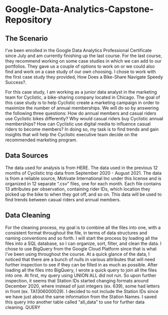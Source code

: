 # Google-Data-Analytics-Capstone-Repository
## The Scenario
I’ve been enrolled in the Google Data Analytics Professional Certificate since July and am currently finishing up the last course. For the last course, they recommend working on some case studies in which we can add to our portfolios. They gave us a couple of options to work on or we could also find and work on a case study of our own choosing. I chose to work with the first case study they provided, How Does a Bike-Share Navigate Speedy Success?.

For this case study, I am working as a junior data analyst in the marketing team for Cyclistic, a bike-sharing company located in Chicago. The goal of this case study is to help Cyclistic create a marketing campaign in order to maximize the number of annual memberships. We will do so by answering the following three questions: How do annual members and casual riders use Cyclistic bikes differently? Why would casual riders buy Cyclistic annual memberships? How can Cyclistic use digital media to influence casual riders to become members? In doing so, my task is to find trends and gain insights that will help the Cyclistic executive team decide on the recommended marketing program.

## Data Sources
The data used for analysis is from HERE. The data used in the previous 12 months of Cyclistic trip data from September 2020 - August 2021. The data is from a reliable source, Motivate International Inc under this license and is organized in 12 separate “.csv” files, one for each month. Each file contains 13 attributes per observation, containing rider IDs, which location they picked up the bike to when they got off, and so on. This data will be used to find trends between casual riders and annual members.

## Data Cleaning
For the cleaning process, my goal is to combine all the files into one, with a consistent format throughout the file, in terms of data structures and naming conventions and so forth. I will start the process by loading all the files into a SQL database, so I can organize, sort, filter, and clean the data. I chose to use BigQuery from the Google Cloud Platform since that is what I’ve been using throughout the course. At a quick glance of the data, I noticed that there are a bunch of nulls in various attributes that will need further inspection to see if they can be filled in as much as possible.
After loading all the files into BigQuery, I wrote a quick query to join all the files into one. At first, my query using UNION ALL did not run. So upon further inspection, it seems that Station IDs started changing formats around December 2020, where instead of just integers (ex. 639), some had letters in front (ex. TA1306000029). I decided to not include the Station IDs since we have just about the same information from the Station Names. I saved this query into another table called “all_data” to use for further data cleaning. QUERY
